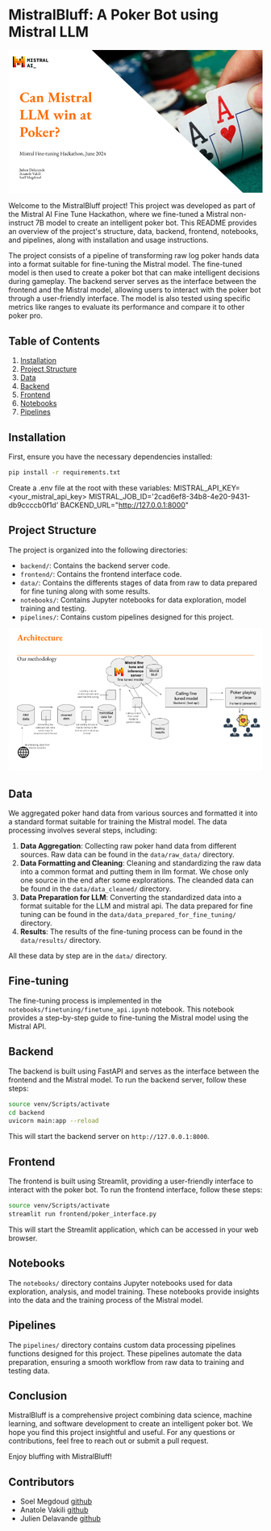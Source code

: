 # MistralBluff: A Poker Bot using Mistral LLM

![alt text](data/statics/Can%20Mistral%20LLM%20win%20at%20Poker_.png)

Welcome to the MistralBluff project! This project was developed as part of the Mistral AI Fine Tune Hackathon, where we fine-tuned a Mistral non-instruct 7B model to create an intelligent poker bot. This README provides an overview of the project's structure, data, backend, frontend, notebooks, and pipelines, along with installation and usage instructions.

The project consists of a pipeline of transforming raw log poker hands data into a format suitable for fine-tuning the Mistral model. The fine-tuned model is then used to create a poker bot that can make intelligent decisions during gameplay. The backend server serves as the interface between the frontend and the Mistral model, allowing users to interact with the poker bot through a user-friendly interface. The model is also tested using specific metrics like ranges to evaluate its performance and compare it to other poker pro.

## Table of Contents

1. [Installation](#installation)
2. [Project Structure](#project-structure)
3. [Data](#data)
4. [Backend](#backend)
5. [Frontend](#frontend)
6. [Notebooks](#notebooks)
7. [Pipelines](#pipelines)

## Installation

First, ensure you have the necessary dependencies installed:

```bash
pip install -r requirements.txt
```

Create a .env file at the root with these variables:
MISTRAL_API_KEY=<your_mistral_api_key> MISTRAL_JOB_ID='2cad6ef8-34b8-4e20-9431-db9ccccb0f1d' 
BACKEND_URL="http://127.0.0.1:8000"

## Project Structure

The project is organized into the following directories:

- `backend/`: Contains the backend server code.
- `frontend/`: Contains the frontend interface code.
- `data/`: Contains the differents stages of data from raw to data prepared for fine tuning along with some results.
- `notebooks/`: Contains Jupyter notebooks for data exploration, model training and testing.
- `pipelines/`: Contains custom pipelines designed for this project.

![](data/statics/archi.png)

## Data

We aggregated poker hand data from various sources and formatted it into a standard format suitable for training the Mistral model. The data processing involves several steps, including:

1. **Data Aggregation**: Collecting raw poker hand data from different sources. Raw data can be found in the `data/raw_data/` directory.
2. **Data Formatting and Cleaning**: Cleaning and standardizing the raw data into a common format and putting them in llm format. We chose only one source in the end after some explorations. The cleanded data can be found in the `data/data_cleaned/` directory.
3. **Data Preparation for LLM**: Converting the standardized data into a format suitable for the LLM and mistral api. The data prepared for fine tuning can be found in the `data/data_prepared_for_fine_tuning/` directory.
4. **Results**: The results of the fine-tuning process can be found in the `data/results/` directory.

All these data by step are in the `data/` directory.

## Fine-tuning

The fine-tuning process is implemented in the `notebooks/finetuning/finetune_api.ipynb` notebook. This notebook provides a step-by-step guide to fine-tuning the Mistral model using the Mistral API.

## Backend

The backend is built using FastAPI and serves as the interface between the frontend and the Mistral model. To run the backend server, follow these steps:

```bash
source venv/Scripts/activate
cd backend
uvicorn main:app --reload
```

This will start the backend server on `http://127.0.0.1:8000`.

## Frontend

The frontend is built using Streamlit, providing a user-friendly interface to interact with the poker bot. To run the frontend interface, follow these steps:

```bash
source venv/Scripts/activate
streamlit run frontend/poker_interface.py
```

This will start the Streamlit application, which can be accessed in your web browser.

## Notebooks

The `notebooks/` directory contains Jupyter notebooks used for data exploration, analysis, and model training. These notebooks provide insights into the data and the training process of the Mistral model.

## Pipelines

The `pipelines/` directory contains custom data processing pipelines functions designed for this project. These pipelines automate the data preparation, ensuring a smooth workflow from raw data to training and testing data.

## Conclusion

MistralBluff is a comprehensive project combining data science, machine learning, and software development to create an intelligent poker bot. We hope you find this project insightful and useful. For any questions or contributions, feel free to reach out or submit a pull request.

Enjoy bluffing with MistralBluff!

## Contributors
- Soel Megdoud [github](https://github.com/SoelMgd)
- Anatole Vakili [github](https://github.com/SoAnVa)
- Julien Delavande [github](https://github.com/JulienDelavande)
